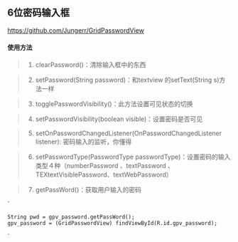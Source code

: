 ## 6位密码输入框
 https://github.com/Jungerr/GridPasswordView

#### 使用方法

 >1. clearPassword()：清除输入框中的东西

 >2. setPassword(String password)：和textview 的setText(String s)方法一样

 >3. togglePasswordVisibility()：此方法设置可见状态的切换

 >4. setPasswordVisibility(boolean visible)：设置密码是否可见

 >5. setOnPasswordChangedListener(OnPasswordChangedListener listener): 密码输入的监听，你懂得

 >6. setPasswordType(PasswordType passwordType)：设置密码的输入类型４种（numberPassword 、textPassword 、TEXtextVisiblePassword、textWebPassword）

 >7. getPassWord()：获取用户输入的密码

`

    String pwd = gpv_password.getPassWord();
    gpv_password = (GridPasswordView) findViewById(R.id.gpv_password);
`

